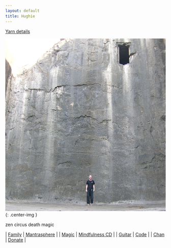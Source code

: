 ```yaml
---
layout: default
title: Hughie
---
```



<div class="home-page">

[Yarn details](/yarn/)

![Hughie, wall, door](/assets/images/bio/h-wall-door.jpg "this wall, this door"){: .center-img }

<div class="home-sub-title">
zen circus death magic
</div>

| [Family](http://family.carrollonline.uk) | [Mantrasphere](http://mantrasphere.co.uk) | 
| [Magic](http://hugle.co.uk) | [Mindfulness CD](https://mantrasphere.co.uk/pages/mindfulness-cd.html) | 
| [Guitar](http://guitar.hugle.co.uk) | [Code](https://bitbucket.org/psaikido) |
| [Chan](https://westernchanfellowship.org)  | [Donate](https://www.paypal.com/biz/fund?id=PXMH9L6D4LUJN) |

</div>
